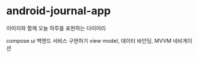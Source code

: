 # android-journal-app
이미지와 함께 오늘 하루를 표현하는 다이어리

compose ui
백엔드 서비스 구현하기
view model, 데이터 바인딩, MVVM
네비게이션
